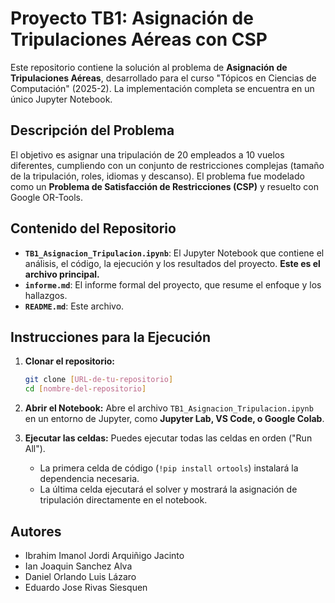 # Proyecto TB1: Asignación de Tripulaciones Aéreas con CSP

Este repositorio contiene la solución al problema de **Asignación de Tripulaciones Aéreas**, desarrollado para el curso "Tópicos en Ciencias de Computación" (2025-2). La implementación completa se encuentra en un único Jupyter Notebook.

## Descripción del Problema

El objetivo es asignar una tripulación de 20 empleados a 10 vuelos diferentes, cumpliendo con un conjunto de restricciones complejas (tamaño de la tripulación, roles, idiomas y descanso). El problema fue modelado como un **Problema de Satisfacción de Restricciones (CSP)** y resuelto con Google OR-Tools.

## Contenido del Repositorio

- **`TB1_Asignacion_Tripulacion.ipynb`**: El Jupyter Notebook que contiene el análisis, el código, la ejecución y los resultados del proyecto. **Este es el archivo principal.**
- **`informe.md`**: El informe formal del proyecto, que resume el enfoque y los hallazgos.
- **`README.md`**: Este archivo.

## Instrucciones para la Ejecución

1.  **Clonar el repositorio:**
    ```bash
    git clone [URL-de-tu-repositorio]
    cd [nombre-del-repositorio]
    ```

2.  **Abrir el Notebook:**
    Abre el archivo `TB1_Asignacion_Tripulacion.ipynb` en un entorno de Jupyter, como **Jupyter Lab, VS Code, o Google Colab**.

3.  **Ejecutar las celdas:**
    Puedes ejecutar todas las celdas en orden ("Run All").
    - La primera celda de código (`!pip install ortools`) instalará la dependencia necesaria.
    - La última celda ejecutará el solver y mostrará la asignación de tripulación directamente en el notebook.

## Autores

- Ibrahim Imanol Jordi Arquiñigo Jacinto
- Ian Joaquin Sanchez Alva
- Daniel Orlando Luis Lázaro
- Eduardo Jose Rivas Siesquen
